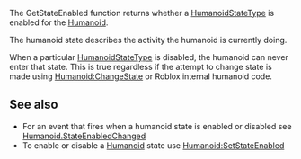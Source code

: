 The GetStateEnabled function returns whether a [HumanoidStateType](https://developer.roblox.com/en-us/api-reference/enum/HumanoidStateType) is enabled for the [Humanoid](https://developer.roblox.com/en-us/api-reference/class/Humanoid).

The humanoid state describes the activity the humanoid is currently doing.

When a particular [HumanoidStateType](https://developer.roblox.com/en-us/api-reference/enum/HumanoidStateType) is disabled, the humanoid can never enter that state. This is true regardless if the attempt to change state is made using [Humanoid:ChangeState](https://developer.roblox.com/en-us/api-reference/function/Humanoid/ChangeState) or Roblox internal humanoid code.

See also
--------

*   For an event that fires when a humanoid state is enabled or disabled see [Humanoid.StateEnabledChanged](https://developer.roblox.com/en-us/api-reference/event/Humanoid/StateEnabledChanged)
*   To enable or disable a [Humanoid](https://developer.roblox.com/en-us/api-reference/class/Humanoid) state use [Humanoid:SetStateEnabled](https://developer.roblox.com/en-us/api-reference/function/Humanoid/SetStateEnabled)
